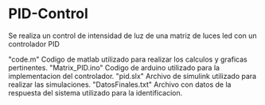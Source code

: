 # PID-Control
Se realiza un control de intensidad de luz de una matriz de luces led con un controlador PID

"code.m" Codigo de matlab utilizado para realizar los calculos y graficas pertinentes.
"Matrix_PID.ino" Codigo de arduino utilizado para la implementacion del controlador.
"pid.slx" Archivo de simulink utilizado para realizar las simulaciones.
"DatosFinales.txt" Archivo con datos de la respuesta del sistema utilizado para la identificacion.
